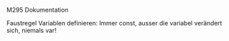 M295 Dokumentation

Faustregel Variablen definieren:
Immer const, ausser die variabel verändert sich, niemals var!